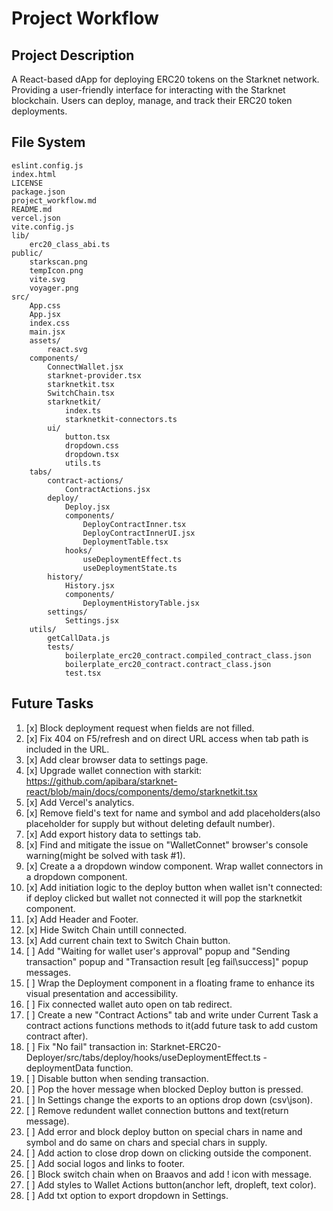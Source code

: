 # Project Workflow

## Project Description
A React-based dApp for deploying ERC20 tokens on the Starknet network.
Providing a user-friendly interface for interacting with the Starknet blockchain.
Users can deploy, manage, and track their ERC20 token deployments.

## File System
```
eslint.config.js
index.html
LICENSE
package.json
project_workflow.md
README.md
vercel.json
vite.config.js
lib/
	erc20_class_abi.ts
public/
	starkscan.png
	tempIcon.png
	vite.svg
	voyager.png
src/
	App.css
	App.jsx
	index.css
	main.jsx
	assets/
		react.svg
	components/
		ConnectWallet.jsx
		starknet-provider.tsx
		starknetkit.tsx
		SwitchChain.tsx
		starknetkit/
			index.ts
			starknetkit-connectors.ts
		ui/
			button.tsx
			dropdown.css
			dropdown.tsx
			utils.ts
	tabs/
		contract-actions/
			ContractActions.jsx
		deploy/
			Deploy.jsx
			components/
				DeployContractInner.tsx
				DeployContractInnerUI.jsx
				DeploymentTable.tsx
			hooks/
				useDeploymentEffect.ts
				useDeploymentState.ts
		history/
			History.jsx
			components/
				DeploymentHistoryTable.jsx
		settings/
			Settings.jsx
	utils/
		getCallData.js
		tests/
			boilerplate_erc20_contract.compiled_contract_class.json
			boilerplate_erc20_contract.contract_class.json
			test.tsx
```

## Future Tasks

1.  [x] Block deployment request when fields are not filled.
2.  [x] Fix 404 on F5/refresh and on direct URL access when tab path is included in the URL.
3.  [x] Add clear browser data to settings page.
4.  [x] Upgrade wallet connection with starkit: https://github.com/apibara/starknet-react/blob/main/docs/components/demo/starknetkit.tsx
5.  [x] Add Vercel's analytics.
6.  [x] Remove field's text for name and symbol and add placeholders(also placeholder for supply but without deleting default number).
7.  [x] Add export history data to settings tab.
8.  [x] Find and mitigate the issue on "WalletConnet" browser's console warning(might be solved with task #1).
9.  [x] Create a a dropdown window component. Wrap wallet connectors in a dropdown component.
10. [x] Add initiation logic to the deploy button when wallet isn't connected: if deploy clicked but wallet not connected it will pop the starknetkit component.
11. [x] Add Header and Footer.
12. [x] Hide Switch Chain untill connected.
13. [x] Add current chain text to Switch Chain button.
14. [ ] Add "Waiting for wallet user's approval" popup and "Sending transaction" popup and "Transaction result [eg fail\success]" popup messages.
15. [ ] Wrap the Deployment component in a floating frame to enhance its visual presentation and accessibility.
16. [ ] Fix connected wallet auto open on tab redirect.
17. [ ] Create a new "Contract Actions" tab and write under Current Task a contract actions functions methods to it(add future task to add custom contract after).
18. [ ] Fix "No fail" transaction in: Starknet-ERC20-Deployer/src/tabs/deploy/hooks/useDeploymentEffect.ts - deploymentData function.
19. [ ] Disable button when sending transaction.
20. [ ] Pop the hover message when blocked Deploy button is pressed.
21. [ ] In Settings change the exports to an options drop down (csv\json).
22. [ ] Remove redundent wallet connection buttons and text(return message).
23. [ ] Add error and block deploy button on special chars in name and symbol and do same on chars and special chars in supply.
24. [ ] Add action to close drop down on clicking outside the component.
25. [ ] Add social logos and links to footer.
26. [ ] Block switch chain when on Braavos and add ! icon with message.
27. [ ] Add styles to Wallet Actions button(anchor left, dropleft, text color).
28. [ ] Add txt option to export dropdown in Settings.



